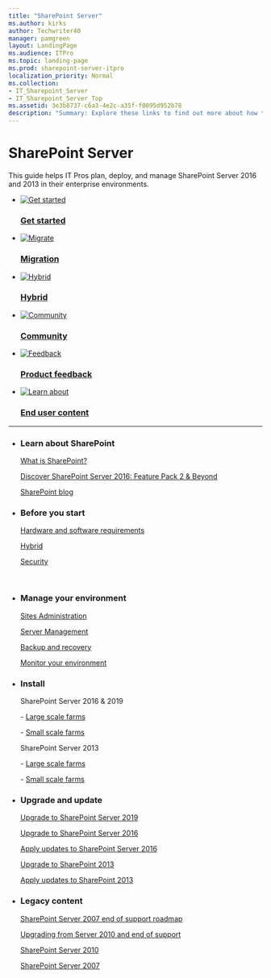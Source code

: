 ```yaml
---
title: "SharePoint Server"
ms.author: kirks
author: Techwriter40
manager: pamgreen
layout: LandingPage
ms.audience: ITPro
ms.topic: landing-page
ms.prod: sharepoint-server-itpro
localization_priority: Normal
ms.collection:
- IT_Sharepoint_Server
- IT_Sharepoint_Server_Top
ms.assetid: 3e3b8737-c6a3-4e2c-a35f-f0095d952b78
description: "Summary: Explore these links to find out more about how to implement SharePoint Server."
---
```


# SharePoint Server

  
This guide helps IT Pros plan, deploy, and manage SharePoint Server 2016 and 2013 in their enterprise environments. 
  
<ul class="panelContent cardsFTitle">
    <li>
        <a href="/sharepoint/getting-started">
        <div class="cardSize">
            <div class="cardPadding">
                <div class="card">
                    <div class="cardImageOuter">
                        <div class="cardImage">
                            <img src="/office/media/icons/get-started-blue.svg" alt="Get started" />
                        </div>
                    </div>
                    <div class="cardText">
                        <h3>Get started</h3>
                    </div>
                </div>
            </div>
        </div>
        </a>
    </li>
    <li>
        <a href="/sharepointmigration/migrate-to-sharepoint-online">
        <div class="cardSize">
            <div class="cardPadding">
                <div class="card">
                    <div class="cardImageOuter">
                        <div class="cardImage">
                            <img src="/office/media/icons/migration-blue.svg" alt="Migrate" />
                        </div>
                    </div>
                    <div class="cardText">
                        <h3>Migration</h3>
                    </div>
                </div>
            </div>
        </div>
        </a>
    </li>
    <li>
        <a href="/SharePoint/hybrid/hybrid">
        <div class="cardSize">
            <div class="cardPadding">
                <div class="card">
                    <div class="cardImageOuter">
                        <div class="cardImage">
                            <img src="/office/media/icons/hybrid-blue.svg" alt="Hybrid" />
                        </div>
                    </div>
                    <div class="cardText">
                        <h3>Hybrid</h3>
                    </div>
                </div>
            </div>
        </div>
        </a>
    </li>
    <li>
        <a href="https://techcommunity.microsoft.com/t5/SharePoint/ct-p/SharePoint">
        <div class="cardSize">
            <div class="cardPadding">
                <div class="card">
                    <div class="cardImageOuter">
                        <div class="cardImage">
                            <img src="/office/media/icons/globe-internet.svg" alt="Community" />
                        </div>
                    </div>
                    <div class="cardText">
                        <h3>Community</h3>
                    </div>
                </div>
            </div>
        </div>
        </a>
    </li>
    <li>
        <a href="https://sharepoint.uservoice.com/">
        <div class="cardSize">
            <div class="cardPadding">
                <div class="card">
                    <div class="cardImageOuter">
                        <div class="cardImage">
                            <img src="/office/media/icons/chat.svg" alt="Feedback" />
                        </div>
                    </div>
                    <div class="cardText">
                        <h3>Product feedback</h3>
                    </div>
                </div>
            </div>
        </div>
        </a>
    </li>
    <li>
        <a href="https://support.office.com/sharepoint">
        <div class="cardSize">
            <div class="cardPadding">
                <div class="card">
                    <div class="cardImageOuter">
                        <div class="cardImage">
                            <img src="/office/media/icons/users-people.svg" alt="Learn about" />
                        </div>
                    </div>
                    <div class="cardText">
                        <h3>End user content</h3>
                    </div>
                </div>
            </div>
        </div>
        </a>
    </li>
</ul>

---

<ul class="panelContent cardsW">
    <li>
        <div class="cardSize">
            <div class="cardPadding">
                <div class="card">
                    <div class="cardText">
                        <h3>Learn about SharePoint</h3>
                        <p><a href="https://products.office.com/en-us/sharepoint/collaboration">What is SharePoint?</a></p>
                        <p><a href="https://www.youtube.com/watch?v=Bz4kdOiJrpE">Discover SharePoint Server 2016: Feature Pack 2 & Beyond</a></p>
                        <p><a href="https://techcommunity.microsoft.com/t5/SharePoint-Blog/bg-p/SPBlog">SharePoint blog</a></p>
                    </div>
                </div>
            </div>
        </div>
    </li>
    <li>
        <div class="cardSize">
            <div class="cardPadding">
                <div class="card">
                    <div class="cardText">
                        <h3>Before you start</h3>
                        <p><a href="/sharepoint/install/hardware-and-software-requirements-2019">Hardware and software requirements</a></p>
                        <p><a href="/sharepoint/hybrid/sharepoint-hybrid-sites-and-search">Hybrid</a></p>
                        <p><a href="/sharepoint/security-for-sharepoint-server/security-for-sharepoint-server">Security</a></p>
                    </div>
                </div>
            </div>
        </div>
    </li>
    <li>
        <div class="cardSize">
            <div class="cardPadding">
                <div class="card">
                    <div class="cardText">
                        <h3>Manage your environment</h3>
                        <p><a href="/sharepoint/sites/sites">Sites Administration</a></p>
                        <p><a href="/sharepoint/administration/server-management">Server Management</a></p>
                        <p><a href="/sharepoint/administration/backup-and-recovery-overview">Backup and recovery</a></p>
                        <p><a href="/sharepoint/administration/monitoring-overview">Monitor your environment</a></p>
                    </div>
                </div>
            </div>
        </div> 
    </li>
    <li>
        <div class="cardSize">
            <div class="cardPadding">
                <div class="card">
                    <div class="cardText">
                        <h3>Install</h3>
                        <p>SharePoint Server 2016 & 2019
                        <p> - <a href="/SharePoint/install/install-sharepoint-server-2016-across-multiple-servers">Large scale farms</a></p>
                        <p> - <a href="/SharePoint/install/install-sharepoint-server-2016-on-one-server">Small scale farms</a></p>
                        <p>SharePoint Server 2013
                        <p> - <a href="/SharePoint/install/multiple-servers-for-a-three-tier-farm">Large scale farms</a></p>
                        <p> - <a href="/SharePoint/install/single-server-with-sql-server">Small scale farms</a></p>
                    </div>
                </div>
            </div>
        </div>
    </li>
    <li>
        <div class="cardSize">
            <div class="cardPadding">
                <div class="card">
                    <div class="cardText">
                        <h3>Upgrade and update</h3>
                        <p><a href="/SharePoint/upgrade-and-update/upgrade-to-sharepoint-server-2019">Upgrade to SharePoint Server 2019</a></p>
                        <p><a href="/SharePoint/upgrade-and-update/upgrade-to-sharepoint-server-2016">Upgrade to SharePoint Server 2016</a></p>
                        <p><a href="/SharePoint/upgrade-and-update/deploy-updates-for-sharepoint-server-2016">Apply updates to SharePoint Server 2016</a></p>
                        <p><a href="/SharePoint/upgrade-and-update/upgrade-from-sharepoint-2010-to-sharepoint-2013">Upgrade to SharePoint 2013</a></p>
                        <p><a href="/SharePoint/upgrade-and-update/deploy-software-updates-for-sharepoint-2013">Apply updates to SharePoint 2013</a></p>
                    </div>
                </div>
            </div>
        </div>
    </li>
    <li>
        <div class="cardSize">
            <div class="cardPadding">
                <div class="card">
                    <div class="cardText">
                        <h3>Legacy content</h3>
                        <p><a href="/office365/enterprise/sharepoint-2007-end-of-support">SharePoint Server 2007 end of support roadmap</a></p>
                        <p><a href="/office365/enterprise/upgrade-from-sharepoint-2010">Upgrading from Server 2010 and end of support</a></p>
                        <p><a href="/previous-versions/office/">SharePoint Server 2010</a></p>
                        <p><a href="/previous-versions/office/sharepoint-2007-products-and-technologies/cc303422(v=office.12)">SharePoint Server 2007</a></p>
                    </div>
                </div>
            </div>
            </div>
        </li>
</ul>  



